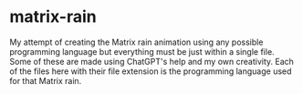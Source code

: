# matrix-rain
My attempt of creating the Matrix rain animation using any possible programming language but everything must be just within a single file.
Some of these are made using ChatGPT's help and my own creativity.
Each of the files here with their file extension is the programming language used for that Matrix rain.
